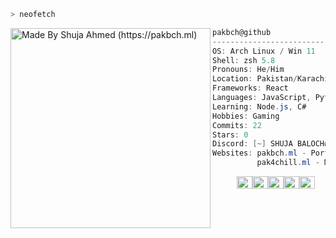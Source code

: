 ```zsh
> neofetch
```

<img align="left" src="https://i.ibb.co/nBmNKS6/pak-bch.png" alt="Made By Shuja Ahmed (https://pakbch.ml)" width="320" /> 

```csharp
pakbch@github
-------------------------
OS: Arch Linux / Win 11
Shell: zsh 5.8
Pronouns: He/Him
Location: Pakistan/Karachi
Frameworks: React
Languages: JavaScript, Python, HTML, CSS
Learning: Node.js, C#
Hobbies: Gaming
Commits: 22
Stars: 0
Discord: [~] SHUJA BALOCH#7976
Websites: pakbch.ml - Porfolio
          pak4chill.ml - Movies/Series Streaming Site
```
<p align="left">
  &nbsp; &nbsp; &nbsp; &nbsp; &nbsp;
  <img alt="#FF0000" src="https://via.placeholder.com/15/474342/000000?text=+" width="25" height="20" /><img alt="#fbedf6" src="https://via.placeholder.com/15/fbedf6/000000?text=+" width="25" height="20" /><img alt="#c9594d" src="https://via.placeholder.com/15/c9594d/000000?text=+" width="25" height="20" /><img alt="#f8b9b2" src="https://via.placeholder.com/15/f8b9b2/000000?text=+" width="25" height="20" /><img alt="#ae9c9d" src="https://via.placeholder.com/15/ae9c9d/000000?text=+" width="25" height="20" />
</p>
